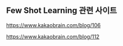 ## Few Shot Learning 관련 사이트
https://www.kakaobrain.com/blog/106


https://www.kakaobrain.com/blog/112
